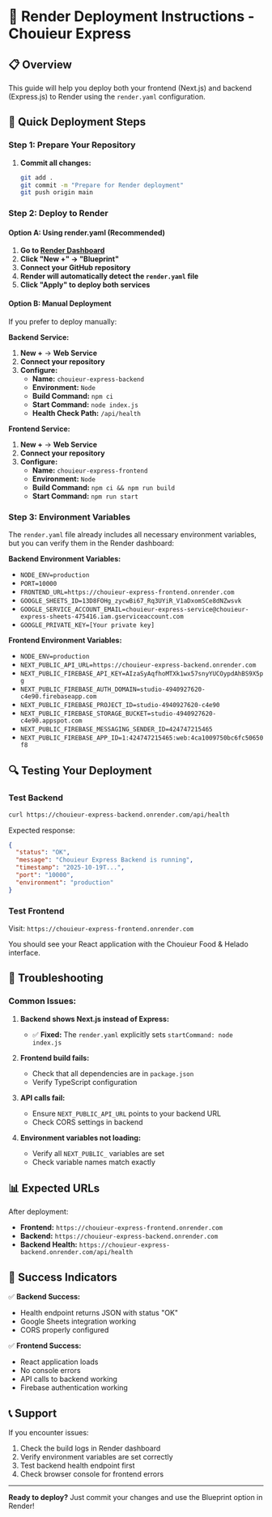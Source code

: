 # 🚀 Render Deployment Instructions - Chouieur Express

## 📋 Overview
This guide will help you deploy both your frontend (Next.js) and backend (Express.js) to Render using the `render.yaml` configuration.

## 🎯 Quick Deployment Steps

### Step 1: Prepare Your Repository
1. **Commit all changes:**
   ```bash
   git add .
   git commit -m "Prepare for Render deployment"
   git push origin main
   ```

### Step 2: Deploy to Render

#### Option A: Using render.yaml (Recommended)
1. **Go to [Render Dashboard](https://dashboard.render.com)**
2. **Click "New +" → "Blueprint"**
3. **Connect your GitHub repository**
4. **Render will automatically detect the `render.yaml` file**
5. **Click "Apply" to deploy both services**

#### Option B: Manual Deployment
If you prefer to deploy manually:

**Backend Service:**
1. **New +** → **Web Service**
2. **Connect your repository**
3. **Configure:**
   - **Name:** `chouieur-express-backend`
   - **Environment:** `Node`
   - **Build Command:** `npm ci`
   - **Start Command:** `node index.js`
   - **Health Check Path:** `/api/health`

**Frontend Service:**
1. **New +** → **Web Service**
2. **Connect your repository**
3. **Configure:**
   - **Name:** `chouieur-express-frontend`
   - **Environment:** `Node`
   - **Build Command:** `npm ci && npm run build`
   - **Start Command:** `npm run start`

### Step 3: Environment Variables

The `render.yaml` file already includes all necessary environment variables, but you can verify them in the Render dashboard:

**Backend Environment Variables:**
- `NODE_ENV=production`
- `PORT=10000`
- `FRONTEND_URL=https://chouieur-express-frontend.onrender.com`
- `GOOGLE_SHEETS_ID=13D8FOHg_zycwBi67_Rq3UYiR_V1aDxomSCe8dNZwsvk`
- `GOOGLE_SERVICE_ACCOUNT_EMAIL=chouieur-express-service@chouieur-express-sheets-475416.iam.gserviceaccount.com`
- `GOOGLE_PRIVATE_KEY=[Your private key]`

**Frontend Environment Variables:**
- `NODE_ENV=production`
- `NEXT_PUBLIC_API_URL=https://chouieur-express-backend.onrender.com`
- `NEXT_PUBLIC_FIREBASE_API_KEY=AIzaSyAqfhoMTXk1wx57snyYUCOypdAhBS9X5pg`
- `NEXT_PUBLIC_FIREBASE_AUTH_DOMAIN=studio-4940927620-c4e90.firebaseapp.com`
- `NEXT_PUBLIC_FIREBASE_PROJECT_ID=studio-4940927620-c4e90`
- `NEXT_PUBLIC_FIREBASE_STORAGE_BUCKET=studio-4940927620-c4e90.appspot.com`
- `NEXT_PUBLIC_FIREBASE_MESSAGING_SENDER_ID=424747215465`
- `NEXT_PUBLIC_FIREBASE_APP_ID=1:424747215465:web:4ca1009750bc6fc50650f8`

## 🔍 Testing Your Deployment

### Test Backend
```bash
curl https://chouieur-express-backend.onrender.com/api/health
```

Expected response:
```json
{
  "status": "OK",
  "message": "Chouieur Express Backend is running",
  "timestamp": "2025-10-19T...",
  "port": "10000",
  "environment": "production"
}
```

### Test Frontend
Visit: `https://chouieur-express-frontend.onrender.com`

You should see your React application with the Chouieur Food & Helado interface.

## 🚨 Troubleshooting

### Common Issues:

1. **Backend shows Next.js instead of Express:**
   - ✅ **Fixed:** The `render.yaml` explicitly sets `startCommand: node index.js`

2. **Frontend build fails:**
   - Check that all dependencies are in `package.json`
   - Verify TypeScript configuration

3. **API calls fail:**
   - Ensure `NEXT_PUBLIC_API_URL` points to your backend URL
   - Check CORS settings in backend

4. **Environment variables not loading:**
   - Verify all `NEXT_PUBLIC_` variables are set
   - Check variable names match exactly

## 📊 Expected URLs

After deployment:
- **Frontend:** `https://chouieur-express-frontend.onrender.com`
- **Backend:** `https://chouieur-express-backend.onrender.com`
- **Backend Health:** `https://chouieur-express-backend.onrender.com/api/health`

## 🎉 Success Indicators

✅ **Backend Success:**
- Health endpoint returns JSON with status "OK"
- Google Sheets integration working
- CORS properly configured

✅ **Frontend Success:**
- React application loads
- No console errors
- API calls to backend working
- Firebase authentication working

## 📞 Support

If you encounter issues:
1. Check the build logs in Render dashboard
2. Verify environment variables are set correctly
3. Test backend health endpoint first
4. Check browser console for frontend errors

---

**Ready to deploy?** Just commit your changes and use the Blueprint option in Render!
